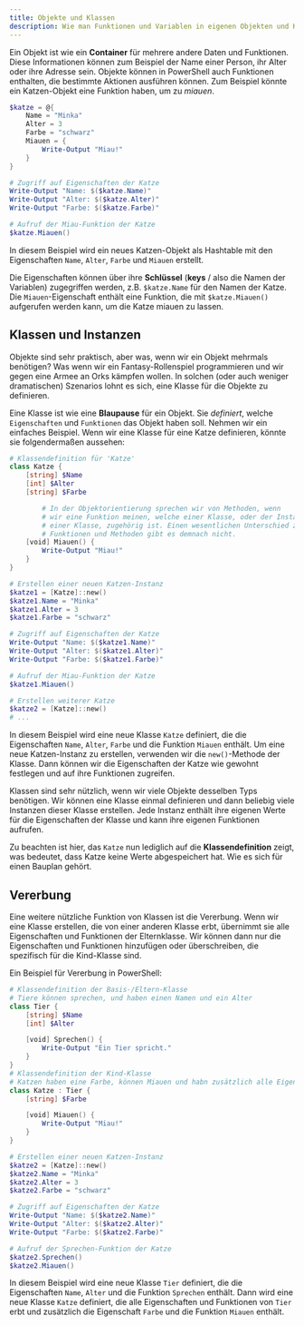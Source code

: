 ```yaml
---
title: Objekte und Klassen
description: Wie man Funktionen und Variablen in eigenen Objekten und Klassen organisiert.
---
```


Ein Objekt ist wie ein **Container** für mehrere andere Daten und Funktionen. Diese Informationen können zum Beispiel der Name einer Person, ihr Alter oder ihre Adresse sein. Objekte können in PowerShell auch Funktionen enthalten, die bestimmte Aktionen ausführen können. Zum Beispiel könnte ein Katzen-Objekt eine Funktion haben, um zu *miauen*. 

```powershell
$katze = @{
    Name = "Minka"
    Alter = 3
    Farbe = "schwarz"
    Miauen = {
        Write-Output "Miau!"
    }
}

# Zugriff auf Eigenschaften der Katze
Write-Output "Name: $($katze.Name)"
Write-Output "Alter: $($katze.Alter)"
Write-Output "Farbe: $($katze.Farbe)"

# Aufruf der Miau-Funktion der Katze
$katze.Miauen()
```

In diesem Beispiel wird ein neues Katzen-Objekt als Hashtable mit den Eigenschaften `Name`, `Alter`, `Farbe` und `Miauen` erstellt. 

Die Eigenschaften können über ihre **Schlüssel** (**keys** / also die Namen der Variablen) zugegriffen werden, z.B. `$katze.Name` für den Namen der Katze. Die `Miauen`-Eigenschaft enthält eine Funktion, die mit `$katze.Miauen()` aufgerufen werden kann, um die Katze miauen zu lassen.

## Klassen und Instanzen

Objekte sind sehr praktisch, aber was, wenn wir ein Objekt mehrmals benötigen? Was wenn wir ein Fantasy-Rollenspiel programmieren und wir gegen eine Armee an Orks kämpfen wollen. In solchen (oder auch weniger dramatischen) Szenarios lohnt es sich, eine Klasse für die Objekte zu definieren.

Eine Klasse ist wie eine **Blaupause** für ein Objekt. Sie *definiert*, welche `Eigenschaften` und `Funktionen` das Objekt haben soll. Nehmen wir ein einfaches Beispiel. Wenn wir eine Klasse für eine Katze definieren, könnte sie folgendermaßen aussehen:

```powershell
# Klassendefinition für 'Katze'
class Katze {
    [string] $Name
    [int] $Alter
    [string] $Farbe

		# In der Objektorientierung sprechen wir von Methoden, wenn
		# wir eine Funktion meinen, welche einer Klasse, oder der Instanz
		# einer Klasse, zugehörig ist. Einen wesentlichen Unterschied zwischen
		# Funktionen und Methoden gibt es demnach nicht.
    [void] Miauen() {
        Write-Output "Miau!"
    }
}

# Erstellen einer neuen Katzen-Instanz
$katze1 = [Katze]::new()
$katze1.Name = "Minka"
$katze1.Alter = 3
$katze1.Farbe = "schwarz"

# Zugriff auf Eigenschaften der Katze
Write-Output "Name: $($katze1.Name)"
Write-Output "Alter: $($katze1.Alter)"
Write-Output "Farbe: $($katze1.Farbe)"

# Aufruf der Miau-Funktion der Katze
$katze1.Miauen()

# Erstellen weiterer Katze
$katze2 = [Katze]::new()
# ...
```

In diesem Beispiel wird eine neue Klasse `Katze` definiert, die die Eigenschaften `Name`, `Alter`, `Farbe` und die Funktion `Miauen` enthält. Um eine neue Katzen-Instanz zu erstellen, verwenden wir die `new()`-Methode der Klasse. Dann können wir die Eigenschaften der Katze wie gewohnt festlegen und auf ihre Funktionen zugreifen.

Klassen sind sehr nützlich, wenn wir viele Objekte desselben Typs benötigen. Wir können eine Klasse einmal definieren und dann beliebig viele Instanzen dieser Klasse erstellen. Jede Instanz enthält ihre eigenen Werte für die Eigenschaften der Klasse und kann ihre eigenen Funktionen aufrufen.

Zu beachten ist hier, das `Katze` nun lediglich auf die **Klassendefinition** zeigt, was bedeutet, dass Katze keine Werte abgespeichert hat. Wie es sich für einen Bauplan gehört.

## Vererbung

Eine weitere nützliche Funktion von Klassen ist die Vererbung. Wenn wir eine Klasse erstellen, die von einer anderen Klasse erbt, übernimmt sie alle Eigenschaften und Funktionen der Elternklasse. Wir können dann nur die Eigenschaften und Funktionen hinzufügen oder überschreiben, die spezifisch für die Kind-Klasse sind.

Ein Beispiel für Vererbung in PowerShell:

```powershell
# Klassendefinition der Basis-/Eltern-Klasse
# Tiere können sprechen, und haben einen Namen und ein Alter 
class Tier {
    [string] $Name
    [int] $Alter

    [void] Sprechen() {
        Write-Output "Ein Tier spricht."
    }
}
# Klassendefinition der Kind-Klasse
# Katzen haben eine Farbe, können Miauen und habn zusätzlich alle Eigenschaften der Parent-Klasse
class Katze : Tier {
    [string] $Farbe

    [void] Miauen() {
        Write-Output "Miau!"
    }
}

# Erstellen einer neuen Katzen-Instanz
$katze2 = [Katze]::new()
$katze2.Name = "Minka"
$katze2.Alter = 3
$katze2.Farbe = "schwarz"

# Zugriff auf Eigenschaften der Katze
Write-Output "Name: $($katze2.Name)"
Write-Output "Alter: $($katze2.Alter)"
Write-Output "Farbe: $($katze2.Farbe)"

# Aufruf der Sprechen-Funktion der Katze
$katze2.Sprechen()
$katze2.Miauen()
```

In diesem Beispiel wird eine neue Klasse `Tier` definiert, die die Eigenschaften `Name`, `Alter` und die Funktion `Sprechen` enthält. Dann wird eine neue Klasse `Katze` definiert, die alle Eigenschaften und Funktionen von `Tier` erbt und zusätzlich die Eigenschaft `Farbe` und die Funktion `Miauen` enthält.
